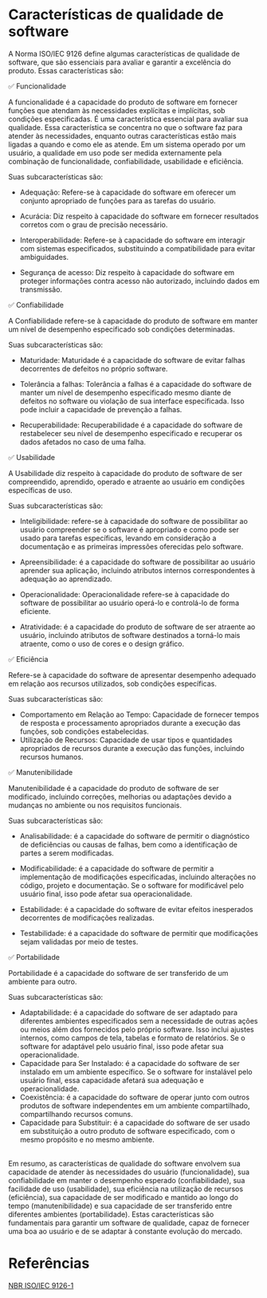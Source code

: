 # Características de qualidade de software

A Norma ISO/IEC 9126 define algumas características de qualidade de software, que são essenciais para avaliar e garantir a excelência do produto.
Essas características são:

:white_check_mark: Funcionalidade 

A funcionalidade é a capacidade do produto de software em fornecer funções que atendam às necessidades explícitas e implícitas, sob condições especificadas. 
É uma característica essencial para avaliar sua qualidade. Essa característica se concentra no que o software faz para atender às necessidades, enquanto outras 
características estão mais ligadas a quando e como ele as atende. Em um sistema operado por um usuário, a qualidade em uso pode ser medida externamente pela 
combinação de funcionalidade, confiabilidade, usabilidade e eficiência.

Suas subcaracterísticas são:

* Adequação: Refere-se à capacidade do software em oferecer um conjunto apropriado de funções para as tarefas do usuário.

* Acurácia: Diz respeito à capacidade do software em fornecer resultados corretos com o grau de precisão necessário.

* Interoperabilidade: Refere-se à capacidade do software em interagir com sistemas especificados, substituindo a compatibilidade para evitar ambiguidades.

* Segurança de acesso: Diz respeito à capacidade do software em proteger informações contra acesso não autorizado, incluindo dados em transmissão.

:white_check_mark: Confiabilidade 

A Confiabilidade refere-se à capacidade do produto de software em manter um nível de desempenho especificado sob condições determinadas.

Suas subcaracterísticas são:

* Maturidade: Maturidade é a capacidade do software de evitar falhas decorrentes de defeitos no próprio software.

* Tolerância a falhas: Tolerância a falhas é a capacidade do software de manter um nível de desempenho especificado mesmo diante de defeitos no software ou 
violação de sua interface especificada. Isso pode incluir a capacidade de prevenção a falhas.

* Recuperabilidade: Recuperabilidade é a capacidade do software de restabelecer seu nível de desempenho especificado e recuperar os dados afetados no caso de 
uma falha.

:white_check_mark: Usabilidade 

A Usabilidade diz respeito à capacidade do produto de software de ser compreendido, aprendido, operado e atraente ao usuário em condições específicas de uso.

Suas subcaracterísticas são:

* Inteligibilidade: refere-se à capacidade do software de possibilitar ao usuário compreender se o software é apropriado e como pode ser usado para tarefas 
específicas, levando em consideração a documentação e as primeiras impressões oferecidas pelo software.

* Apreensibilidade: é a capacidade do software de possibilitar ao usuário aprender sua aplicação, incluindo atributos internos correspondentes à adequação ao 
aprendizado.

* Operacionalidade: Operacionalidade refere-se à capacidade do software de possibilitar ao usuário operá-lo e controlá-lo de forma eficiente.

* Atratividade: é a capacidade do produto de software de ser atraente ao usuário, incluindo atributos de software destinados a torná-lo mais atraente, 
como o uso de cores e o design gráfico.

:white_check_mark: Eficiência 

Refere-se à capacidade do software de apresentar desempenho adequado em relação aos recursos utilizados, sob condições específicas.

Suas subcaracterísticas são:

* Comportamento em Relação ao Tempo: Capacidade de fornecer tempos de resposta e processamento apropriados durante a execução das funções, sob condições 
estabelecidas.
* Utilização de Recursos: Capacidade de usar tipos e quantidades apropriados de recursos durante a execução das funções, incluindo recursos humanos.

:white_check_mark: Manutenibilidade 

Manutenibilidade é a capacidade do produto de software de ser modificado, incluindo correções, melhorias ou adaptações devido a mudanças no ambiente ou nos 
requisitos funcionais.

Suas subcaracterísticas são:

* Analisabilidade: é a capacidade do software de permitir o diagnóstico de deficiências ou causas de falhas, bem como a identificação de partes a serem 
modificadas.

* Modificabilidade: é a capacidade do software de permitir a implementação de modificações especificadas, incluindo alterações no código, projeto e documentação. Se o software for modificável pelo usuário final, isso pode afetar sua operacionalidade.

* Estabilidade: é a capacidade do software de evitar efeitos inesperados decorrentes de modificações realizadas.

* Testabilidade: é a capacidade do software de permitir que modificações sejam validadas por meio de testes.

:white_check_mark: Portabilidade

Portabilidade é a capacidade do software de ser transferido de um ambiente para outro.

Suas subcaracterísticas são:

* Adaptabilidade: é a capacidade do software de ser adaptado para diferentes ambientes especificados sem a necessidade de outras ações ou meios além dos 
fornecidos pelo próprio software. Isso inclui ajustes internos, como campos de tela, tabelas e formato de relatórios. Se o software for adaptável pelo usuário 
final, isso pode afetar sua operacionalidade.
* Capacidade para Ser Instalado: é a capacidade do software de ser instalado em um ambiente específico. Se o software for instalável pelo usuário final, 
essa capacidade afetará sua adequação e operacionalidade.
* Coexistência: é a capacidade do software de operar junto com outros produtos de software independentes em um ambiente compartilhado, compartilhando recursos 
comuns.
* Capacidade para Substituir: é a capacidade do software de ser usado em substituição a outro produto de software especificado, com o mesmo propósito e no mesmo ambiente.  


<br>Em resumo, as características de qualidade do software envolvem sua capacidade de atender às necessidades do usuário (funcionalidade), sua confiabilidade em 
manter o desempenho esperado (confiabilidade), sua facilidade de uso (usabilidade), sua eficiência na utilização de recursos (eficiência), sua capacidade de ser 
modificado e mantido ao longo do tempo (manutenibilidade) e sua capacidade de ser transferido entre diferentes ambientes (portabilidade). 
Estas características são fundamentais para garantir um software de qualidade, capaz de fornecer uma boa ao usuário e de se adaptar à constante evolução do mercado.


# Referências
[NBR ISO/IEC 9126-1](https://jkolb.com.br/wp-content/uploads/2014/02/NBR-ISO_IEC-9126-1.pdf)
